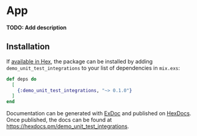 # App

**TODO: Add description**

## Installation

If [available in Hex](https://hex.pm/docs/publish), the package can be installed
by adding `demo_unit_test_integrations` to your list of dependencies in `mix.exs`:

```elixir
def deps do
  [
    {:demo_unit_test_integrations, "~> 0.1.0"}
  ]
end
```

Documentation can be generated with [ExDoc](https://github.com/elixir-lang/ex_doc)
and published on [HexDocs](https://hexdocs.pm). Once published, the docs can
be found at <https://hexdocs.pm/demo_unit_test_integrations>.

